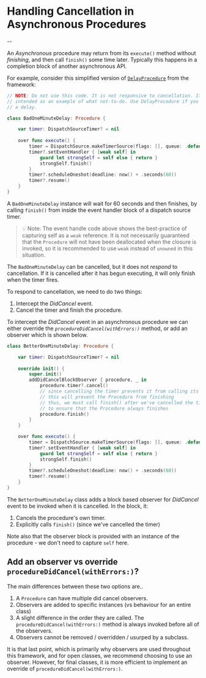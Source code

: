 # Handling Cancellation in Asynchronous Procedures

--

An *Asynchronous* procedure may return from its `execute()` method without _finishing_, and then call `finish()` some time later. Typically this happens in a completion block of another asynchronous API.

For example, consider this simplified version of [`DelayProcedure`](DelayProcedure.html) from the framework:

```swift
// NOTE: Do not use this code. It is not responsive to cancellation. It is
// intended as an example of what not-to-do. Use DelayProcedure if you need
// a delay.

class BadOneMinuteDelay: Procedure {

    var timer: DispatchSourceTimer? = nil
    
    over func execute() {
        timer = DispatchSource.makeTimerSource(flags: [], queue: .default)
        timer?.setEventHandler { [weak self] in 
            guard let strongSelf = self else { return }
            strongSelf.finish()
        }
        timer?.scheduleOneshot(deadline: now() + .seconds(60))
        timer?.resume()
    }
}
```

A `BadOneMinuteDelay` instance will wait for 60 seconds and then finishes, by calling `finish()` from inside the event handler block of a dispatch source timer.

> 💡 Note:
> The event handle code above shows the best-practice of capturing self as a `weak` reference. It is not necessarily guaranteed that the `Procedure` will not have been deallocated when the closure is invoked, so it is recommended to use `weak` instead of `unowned` in this situation.

The `BadOneMinuteDelay` can be cancelled, but it does not *_respond_* to cancellation. If it is cancelled after it has begun executing, it will only finish when the timer fires.

To respond to cancellation, we need to do two things:

1. Intercept the *DidCancel* event.
2. Cancel the timer and finish the procedure.

To intercept the *DidCancel* event in an asynchronous procedure we can either override the  *`procedureDidCancel(withErrors:)`* method, or add an observer which is shown below.

```swift
class BetterOneMinuteDelay: Procedure {

    var timer: DispatchSourceTimer? = nil
    
    override init() {
        super.init()
        addDidCancelBlockObserver { procedure, _ in
            procedure.timer?.cancel()
            // since cancelling the timer prevents it from calling its event handler
            // this will prevent the Procedure from finishing
            // thus, we must call finish() after we've cancelled the timer
            // to ensure that the Procedure always finishes
            procedure.finish()
        }
    }

    over func execute() {
        timer = DispatchSource.makeTimerSource(flags: [], queue: .default)
        timer?.setEventHandler { [weak self] in 
            guard let strongSelf = self else { return }
            strongSelf.finish()
        }
        timer?.scheduleOneshot(deadline: now() + .seconds(60))
        timer?.resume()
    }
}
```

The `BetterOneMinuteDelay` class adds a block based observer for *DidCancel* event to be invoked when it is cancelled. In the block, it:

1. Cancels the procedure's own timer.
2. Explicitly calls `finish()` (since we've cancelled the timer)

Note also that the observer block is provided with an instance of the procedure - we don't need to capture `self` here.

## Add an observer vs override `procedureDidCancel(withErrors:)`?

The main differences between these two options are..

1. A `Procedure` can have multiple did cancel observers.
2. Observers are added to specific instances (vs behaviour for an entire class)
3. A slight difference in the order they are called. The `procedureDidCancel(withErrors:)` method is always invoked before all of the observers.
4. Observers cannot be removed / overridden / usurped by a subclass.

It is that last point, which is primarily why observers are used throughout this framework, and for open classes, we recommend choosing to use an observer. However, for final classes, it is more efficient to implement an override of `procedureDidCancel(withErrors:)`.

